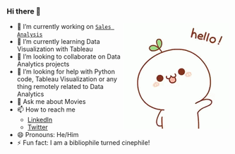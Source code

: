 ### Hi there 👋

<img align="right" src="https://github.com/sinjoysaha/sinjoysaha/blob/main/img/hello.gif" height="240" width="240">

- 🔭 I’m currently working on [`Sales Analysis`](https://github.com/sinjoysaha/sales-analysis/)
- 🌱 I’m currently learning Data Visualization with Tableau
- 👯 I’m looking to collaborate on Data Analytics projects
- 🤔 I’m looking for help with Python code, Tableau Visualization or any thing remotely related to Data Analytics
- 💬 Ask me about Movies
- 📫 How to reach me
  * [LinkedIn](https://linkedin.com/in/sinjoysaha)
  * [Twitter](https://twitter.com/SinjoySaha)
- 😄 Pronouns: He/Him
- ⚡ Fun fact: I am a bibliophile turned cinephile!

